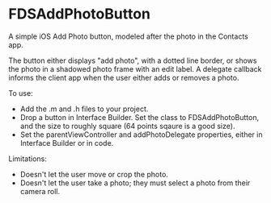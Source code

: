 FDSAddPhotoButton
=================

A simple iOS Add Photo button, modeled after the photo in the Contacts app.  

The button either displays "add photo", with a dotted line border, or shows the photo in a shadowed photo frame with an edit label.  A delegate callback informs the client app when the user either adds or removes a photo.

To use:

* Add the .m and .h files to your project.
* Drop a button in Interface Builder.  Set the class to FDSAddPhotoButton, and the size to roughly square (64 points sqaure is a good size).
* Set the parentViewController and addPhotoDelegate properties, either in Interface Builder or in code.

Limitations:

* Doesn't let the user move or crop the photo.
* Doesn't let the user take a photo; they must select a photo from their camera roll.


